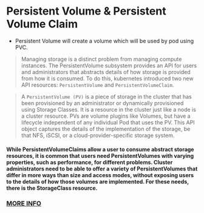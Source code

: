 # <b>Persistent Volume & Persistent Volume Claim</b>
- Persistent Volume will create a volume which will be used by pod using PVC.
> Managing storage is a distinct problem from managing compute instances. The PersistentVolume subsystem provides an API for users and administrators that abstracts details of how storage is provided from how it is consumed. To do this, kubernetes introduced two new API resources: `PersistentVolume` and `PersistentVolumeClaim`.

> A `PersistentVolume (PV)` is a piece of storage in the cluster that has been provisioned by an administrator or dynamically provisioned using Storage Classes. It is a resource in the cluster just like a node is a cluster resource. PVs are volume plugins like Volumes, but have a lifecycle independent of any individual Pod that uses the PV. This API object captures the details of the implementation of the storage, be that NFS, iSCSI, or a cloud-provider-specific storage system.

#### While PersistentVolumeClaims allow a user to consume abstract storage resources, it is common that users need PersistentVolumes with varying properties, such as performance, for different problems. Cluster administrators need to be able to offer a variety of PersistentVolumes that differ in more ways than size and access modes, without exposing users to the details of how those volumes are implemented. For these needs, there is the StorageClass resource.

### [MORE INFO](https://kubernetes.io/docs/concepts/storage/persistent-volumes/)